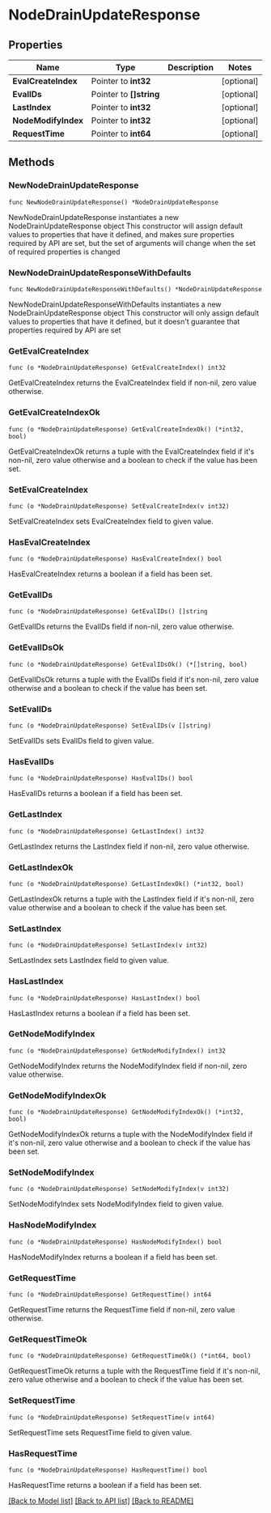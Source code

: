 # NodeDrainUpdateResponse

## Properties

Name | Type | Description | Notes
------------ | ------------- | ------------- | -------------
**EvalCreateIndex** | Pointer to **int32** |  | [optional] 
**EvalIDs** | Pointer to **[]string** |  | [optional] 
**LastIndex** | Pointer to **int32** |  | [optional] 
**NodeModifyIndex** | Pointer to **int32** |  | [optional] 
**RequestTime** | Pointer to **int64** |  | [optional] 

## Methods

### NewNodeDrainUpdateResponse

`func NewNodeDrainUpdateResponse() *NodeDrainUpdateResponse`

NewNodeDrainUpdateResponse instantiates a new NodeDrainUpdateResponse object
This constructor will assign default values to properties that have it defined,
and makes sure properties required by API are set, but the set of arguments
will change when the set of required properties is changed

### NewNodeDrainUpdateResponseWithDefaults

`func NewNodeDrainUpdateResponseWithDefaults() *NodeDrainUpdateResponse`

NewNodeDrainUpdateResponseWithDefaults instantiates a new NodeDrainUpdateResponse object
This constructor will only assign default values to properties that have it defined,
but it doesn't guarantee that properties required by API are set

### GetEvalCreateIndex

`func (o *NodeDrainUpdateResponse) GetEvalCreateIndex() int32`

GetEvalCreateIndex returns the EvalCreateIndex field if non-nil, zero value otherwise.

### GetEvalCreateIndexOk

`func (o *NodeDrainUpdateResponse) GetEvalCreateIndexOk() (*int32, bool)`

GetEvalCreateIndexOk returns a tuple with the EvalCreateIndex field if it's non-nil, zero value otherwise
and a boolean to check if the value has been set.

### SetEvalCreateIndex

`func (o *NodeDrainUpdateResponse) SetEvalCreateIndex(v int32)`

SetEvalCreateIndex sets EvalCreateIndex field to given value.

### HasEvalCreateIndex

`func (o *NodeDrainUpdateResponse) HasEvalCreateIndex() bool`

HasEvalCreateIndex returns a boolean if a field has been set.

### GetEvalIDs

`func (o *NodeDrainUpdateResponse) GetEvalIDs() []string`

GetEvalIDs returns the EvalIDs field if non-nil, zero value otherwise.

### GetEvalIDsOk

`func (o *NodeDrainUpdateResponse) GetEvalIDsOk() (*[]string, bool)`

GetEvalIDsOk returns a tuple with the EvalIDs field if it's non-nil, zero value otherwise
and a boolean to check if the value has been set.

### SetEvalIDs

`func (o *NodeDrainUpdateResponse) SetEvalIDs(v []string)`

SetEvalIDs sets EvalIDs field to given value.

### HasEvalIDs

`func (o *NodeDrainUpdateResponse) HasEvalIDs() bool`

HasEvalIDs returns a boolean if a field has been set.

### GetLastIndex

`func (o *NodeDrainUpdateResponse) GetLastIndex() int32`

GetLastIndex returns the LastIndex field if non-nil, zero value otherwise.

### GetLastIndexOk

`func (o *NodeDrainUpdateResponse) GetLastIndexOk() (*int32, bool)`

GetLastIndexOk returns a tuple with the LastIndex field if it's non-nil, zero value otherwise
and a boolean to check if the value has been set.

### SetLastIndex

`func (o *NodeDrainUpdateResponse) SetLastIndex(v int32)`

SetLastIndex sets LastIndex field to given value.

### HasLastIndex

`func (o *NodeDrainUpdateResponse) HasLastIndex() bool`

HasLastIndex returns a boolean if a field has been set.

### GetNodeModifyIndex

`func (o *NodeDrainUpdateResponse) GetNodeModifyIndex() int32`

GetNodeModifyIndex returns the NodeModifyIndex field if non-nil, zero value otherwise.

### GetNodeModifyIndexOk

`func (o *NodeDrainUpdateResponse) GetNodeModifyIndexOk() (*int32, bool)`

GetNodeModifyIndexOk returns a tuple with the NodeModifyIndex field if it's non-nil, zero value otherwise
and a boolean to check if the value has been set.

### SetNodeModifyIndex

`func (o *NodeDrainUpdateResponse) SetNodeModifyIndex(v int32)`

SetNodeModifyIndex sets NodeModifyIndex field to given value.

### HasNodeModifyIndex

`func (o *NodeDrainUpdateResponse) HasNodeModifyIndex() bool`

HasNodeModifyIndex returns a boolean if a field has been set.

### GetRequestTime

`func (o *NodeDrainUpdateResponse) GetRequestTime() int64`

GetRequestTime returns the RequestTime field if non-nil, zero value otherwise.

### GetRequestTimeOk

`func (o *NodeDrainUpdateResponse) GetRequestTimeOk() (*int64, bool)`

GetRequestTimeOk returns a tuple with the RequestTime field if it's non-nil, zero value otherwise
and a boolean to check if the value has been set.

### SetRequestTime

`func (o *NodeDrainUpdateResponse) SetRequestTime(v int64)`

SetRequestTime sets RequestTime field to given value.

### HasRequestTime

`func (o *NodeDrainUpdateResponse) HasRequestTime() bool`

HasRequestTime returns a boolean if a field has been set.


[[Back to Model list]](../README.md#documentation-for-models) [[Back to API list]](../README.md#documentation-for-api-endpoints) [[Back to README]](../README.md)


